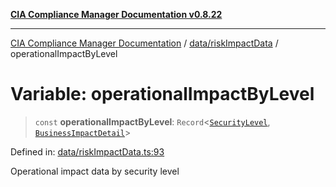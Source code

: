 [**CIA Compliance Manager Documentation v0.8.22**](../../../README.md)

***

[CIA Compliance Manager Documentation](../../../modules.md) / [data/riskImpactData](../README.md) / operationalImpactByLevel

# Variable: operationalImpactByLevel

> `const` **operationalImpactByLevel**: `Record`\<[`SecurityLevel`](../../../types/cia/type-aliases/SecurityLevel.md), [`BusinessImpactDetail`](../../../types/interfaces/BusinessImpactDetail.md)\>

Defined in: [data/riskImpactData.ts:93](https://github.com/Hack23/cia-compliance-manager/blob/5eebba14bef5523072dd8c486c1cd0c7c18766fc/src/data/riskImpactData.ts#L93)

Operational impact data by security level
